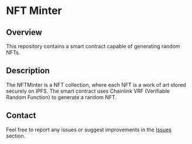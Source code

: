 # NFT Minter
## Overview
This repository contains a smart contract capable of generating random NFTs.

## Description
The NFTMinter is a NFT collection, where each NFT is a work of art stored securely on IPFS. The smart contract uses Chainlink VRF (Verifiable Random Function) to generate a random NFT.

## Contact
Feel free to report any issues or suggest improvements in the [Issues](https://github.com/andreregosd/NFTMinter/issues) section.